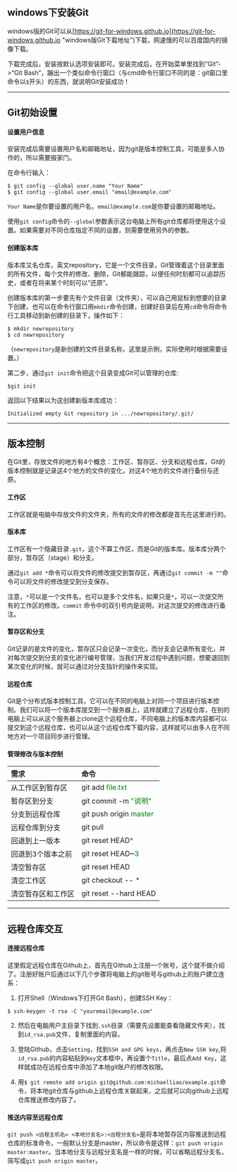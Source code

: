 ## windows下安装Git  

windows版的Git可以从[https://git-for-windows.github.io](https://git-for-windows.github.io "windows版Git下载地址")下载，网速慢的可以百度国内的镜像下载。  

下载完成后，安装按默认选项安装即可。安装完成后，在开始菜单里找到“Git”->“Git Bash”，蹦出一个类似命令行窗口（与cmd命令行窗口不同的是：git窗口里命令以`$`开头）的东西，就说明Git安装成功！  

***

## Git初始设置  

#### 设置用户信息

安装完成后需要设置用户名和邮箱地址，因为git是版本控制工具，可能是多人协作的，所以需要报家门。  

在命令行输入：  
````  
$ git config --global user.name "Your Name"
$ git config --global user.email "email@example.com"  
````  
`Your Name`是你要设置的用户名，`email@example.com`是你要设置的邮箱地址。  

使用`git config`命令的`--global`参数表示这台电脑上所有git仓库都将使用这个设置。如果需要对不同仓库指定不同的设置，则需要使用另外的参数。  

#### 创建版本库  

版本库又名仓库，英文repository，它是一个文件目录，Git管理着这个目录里面的所有文件，每个文件的修改、删除，Git都能跟踪，以便任何时刻都可以追踪历史，或者在将来某个时刻可以“还原”。

创建版本库的第一步要先有个文件目录（文件夹），可以自己用鼠标到想要的目录下创建，也可以在命令行窗口用`mkdir`命令创建，创建好目录后在用`cd`命令将命令行工具移动到新创建的目录下，操作如下：
````
$ mkdir newrepository  
$ cd newrepository  
````  
（`newrepository`是新创建的文件目录名称，这里是示例，实际使用时根据需要设置。）  

第二步，通过`git init`命令把这个目录变成Git可以管理的仓库:  
````
$git init  
````
返回以下结果以为这创建新版本库成功：
````
Initialized empty Git repository in .../newrepository/.git/
````  
***
## 版本控制   

在Git里，存放文件的地方有4个概念：工作区、暂存区、分支和远程仓库，Git的版本控制就是记录这4个地方的文件的变化，对这4个地方的文件进行备份与还原。  

#### 工作区  

工作区就是电脑中存放文件的文件夹，所有的文件的修改都是首先在这里进行的。  

#### 版本库  

工作区有一个隐藏目录`.git`，这个不算工作区，而是Git的版本库。版本库分两个部分，暂存区（stage）和分支。  

通过`git add *`命令可以将文件的修改提交到暂存区，再通过`git commit -m ""`命令可以将文件的修改提交到分支保存。  

注意，`*`可以是一个文件名，也可以是多个文件名，如果只是`*`，可以一次提交所有的工作区的修改。`commit` 命令中的双引号内是说明，对这次提交的修改进行备注。   

#### 暂存区和分支

Git记录的是文件的变化，暂存区只会记录一次变化，而分支会记录所有变化，并对每次提交到分支的变化进行编号管理，当我们开发过程中遇到问题，想要退回到某次变化的时候，就可以通过对分支指针的操作来实现。  

#### 远程仓库  

Git是个分布式版本控制工具，它可以在不同的电脑上对同一个项目进行版本控制。我们可以将一个版本库提交到一个服务器上，这样就建立了远程仓库，在别的电脑上可以从这个服务器上clone这个远程仓库，不同电脑上的版本库内容都可以提交到这个远程仓库，也可以从这个远程仓库下载内容，这样就可以由多人在不同地方对一个项目同步进行管理。  

#### 管理修改与版本控制   

|需求|命令|  
|:----|:-----|
|从工作区到暂存区|git add <span style="color:green;">file.txt</span>|
|暂存区到分支|git commit -m <span style="color:green;">"说明"</span>|  
|分支到远程仓库|git push origin <span style="color:green;">master</span>|   
|远程仓库到分支|git pull|  
|回退到上一版本|git reset HEAD^|
|回退到3个版本之前|git reset HEAD~<span style="color:green;">3</span>|
|清空暂存区|git reset HEAD|  
|清空工作区|git checkout -- <span style="color:green;">*</span>|  
|清空暂存区和工作区|git reset --hard HEAD|   

***

## 远程仓库交互  

####  连接远程仓库  

这里假定远程仓库在Github上，首先在Github上注册一个账号，这个就不做介绍了。注册好账户后通过以下几个步骤将电脑上的git账号与github上的账户建立连系：  

1. 打开Shell（Windows下打开Git Bash），创建SSH Key：  
````
$ ssh-keygen -t rsa -C "youremail@example.com"
````  

2. 然后在电脑用户主目录下找到`.ssh`目录（需要先设置能查看隐藏文件夹），找到`id_rsa.pub`文件，复制里面的内容。  

3. 登陆Github，点击`Setting`，找到`SSH and GPG keys`，再点击`New SSH key`,将`id_rsa.pub`的内容粘贴到`Key`文本框中，再设置个`Title`，最后点`Add Key`，这样就成功在远程仓库中添加了本地git账户的修改权限。  

4. 用`$ git remote add origin git@github.com:michaelliao/example.git`命令，将本地git仓库与github上远程仓库关联起来，之后就可以向github上远程仓库推送修改内容了。  

#### 推送内容至远程仓库  

`git push <远程主机名> <本地分支名>:<远程分支名>`是将本地暂存区内容推送到远程仓库的标准命令，一般默认分支是master，所以命令是这样：`git push origin master:master`。当本地分支与远程分支名是一样的时候，可以省略远程分支名，简写成`git push origin master`。

